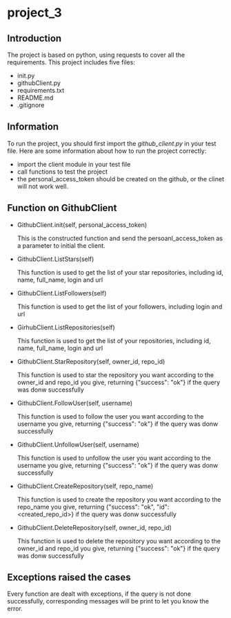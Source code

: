 # project_3

## Introduction

The project is based on python, using requests to cover all the requirements. This project includes five files:

* init.py
* githubClient.py
* requirements.txt
* README.md
* .gitignore

## Information
To run the project, you should first import the *github_client.py* in your test file. Here are some information about how to run the project correctly:

* import the client module in your test file
* call functions to test the project
* the personal_access_token should be created on the github, or the clinet will not work well.

## Function on GithubClient

* GithubClient.init(self, personal_access_token)

  This is the constructed function and send the persoanl_access_token as a parameter to initial the client.
  
* GithubClient.ListStars(self)

  This function is used to get the list of your star repositories, including id, name, full_name, login and url

* GithubClient.ListFollowers(self)

  This function is used to get the list of your followers, including login and url
  
* GirhubClient.ListRepositories(self)

  This function is used to get the list of your repositories, including id, name, full_name, login and url
  
* GithubClient.StarRepository(self, owner_id, repo_id)

  This function is used to star the repository you want according to the owner_id and repo_id you give, returning {"success": "ok"} if the query was donw successfully
  
* GithubClient.FollowUser(self, username)

  This function is used to follow the user you want according to the username you give, returning {"success": "ok"} if the query was donw successfully
  
* GithubClient.UnfollowUser(self, username)

  This function is used to unfollow the user you want according to the username you give, returning {"success": "ok"} if the query was donw successfully
  
* GithubClient.CreateRepository(self, repo_name)

  This function is used to create the repository you want according to the repo_name you give, returning {"success": "ok", "id":<created_repo_id>} if the query was donw successfully
  
* GithubClient.DeleteRepository(self, owner_id, repo_id)

  This function is used to delete the repository you want according to the owner_id and repo_id you give, returning {"success": "ok"} if the query was donw successfully
  
## Exceptions raised the cases
Every function are dealt with exceptions, if the query is not done successfully, corresponding messages will be print to let you know the error.




